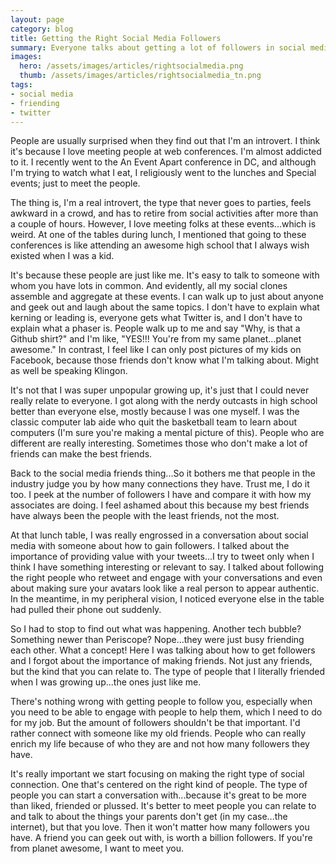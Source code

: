 ```yaml
---
layout: page
category: blog
title: Getting the Right Social Media Followers
summary: Everyone talks about getting a lot of followers in social media, but what does that really mean? And why is it even important? Well everyone is wrong. I'm much happier when I focus on getting the right type of followers.
images:
  hero: /assets/images/articles/rightsocialmedia.png
  thumb: /assets/images/articles/rightsocialmedia_tn.png
tags:
- social media
- friending
- twitter
---
```


People are usually surprised when they find out that I'm an introvert. I think it's because I love meeting people at web conferences. I'm almost addicted to it. I recently went to the An Event Apart conference in DC, and although I'm trying to watch what I eat, I religiously went to the lunches and Special events; just to meet the people.

The thing is, I'm a real introvert, the type that never goes to parties, feels awkward in a crowd, and has to retire from social activities after more than a couple of hours. However, I love meeting folks at these events...which is weird. At one of the tables during lunch, I mentioned that going to these conferences is like attending an awesome high school that I always wish existed when I was a kid.

It's because these people are just like me. It's easy to talk to someone with whom you have lots in common. And evidently, all my social clones assemble and aggregate at these events. I can walk up to just about anyone and geek out and laugh about the same topics. I don't have to explain what kerning or leading is, everyone gets what Twitter is, and I don't have to explain what a phaser is. People walk up to me and say "Why, is that a Github shirt?" and I'm like, "YES!!! You're from my same planet...planet awesome." In contrast, I feel like I can only post pictures of my kids on Facebook, because those friends don't know what I'm talking about. Might as well be speaking Klingon.

It's not that I was super unpopular growing up, it's just that I could never really relate to everyone. I got along with the nerdy outcasts in high school better than everyone else, mostly because I was one myself. I was the classic computer lab aide who quit the basketball team to learn about computers (I'm sure you're making a mental picture of this). People who are different are really interesting. Sometimes those who don't make a lot of friends can make the best friends.

Back to the social media friends thing...So it bothers me that people in the industry judge you by how many connections they have. Trust me, I do it too. I peek at the number of followers I have and compare it with how my associates are doing. I feel ashamed about this because my best friends have always been the people with the least friends, not the most.

At that lunch table, I was really engrossed in a conversation about social media with someone about how to gain followers. I talked about the importance of providing value with your tweets...I try to tweet only when I think I have something interesting or relevant to say. I talked about following the right people who retweet and engage with your conversations and even about making sure your avatars look like a real person to appear authentic. In the meantime, in my peripheral vision, I noticed everyone else in the table had pulled their phone out suddenly.

So I had to stop to find out what was happening. Another tech bubble? Something newer than Periscope? Nope...they were just busy friending each other. What a concept! Here I was talking about how to get followers and I forgot about the importance of making friends. Not just any friends, but the kind that you can relate to. The type of people that I literally friended when I was growing up...the ones just like me.

There's nothing wrong with getting people to follow you, especially when you need to be able to engage with people to help them, which I need to do for my job. But the amount of followers shouldn't be that important. I'd rather connect with someone like my old friends. People who can really enrich my life because of who they are and not how many followers they have.

It's really important we start focusing on making the right type of social connection. One that's centered on the right kind of people. The type of people you can start a conversation with...because it's great to be more than liked, friended or plussed. It's better to meet people you can relate to and talk to about the things your parents don't get (in my case...the internet), but that you love. Then it won't matter how many followers you have. A friend you can geek out with, is worth a billion followers. If you're from planet awesome, I want to meet you.
